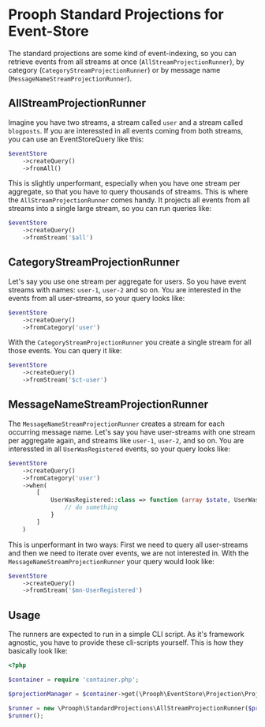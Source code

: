 # Prooph Standard Projections for Event-Store

The standard projections are some kind of event-indexing, so you can retrieve events from
all streams at once (`AllStreamProjectionRunner`), by category (`CategoryStreamProjectionRunner`)
or by message name (`MessageNameStreamProjectionRunner`).

## AllStreamProjectionRunner

Imagine you have two streams, a stream called `user` and a stream called `blogposts`. If you are
interessted in all events coming from both streams, you can use an EventStoreQuery like this:

```php
$eventStore
    ->createQuery()
    ->fromAll()
```

This is slightly unperformant, especially when you have one stream per aggregate, so that you have
to query thousands of streams. This is where the `AllStreamProjectionRunner` comes handy. It projects
all events from all streams into a single large stream, so you can run queries like:

```php
$eventStore
    ->createQuery()
    ->fromStream('$all')
```

## CategoryStreamProjectionRunner

Let's say you use one stream per aggregate for users. So you have event streams with names: `user-1`, `user-2` and so on.
You are interested in the events from all user-streams, so your query looks like:

```php
$eventStore
    ->createQuery()
    ->fromCategory('user')
```

With the `CategoryStreamProjectionRunner` you create a single stream for all those events. You can query it like:

```php
$eventStore
    ->createQuery()
    ->fromStream('$ct-user')
```

## MessageNameStreamProjectionRunner

The `MessageNameStreamProjectionRunner` creates a stream for each occurring message name. Let's say you
have user-streams with one stream per aggregate again, and streams like `user-1`, `user-2`, and so on.
You are interessted in all `UserWasRegistered` events, so your query looks like:

```php
$eventStore
    ->createQuery()
    ->fromCategory('user')
    ->when(
        [
            UserWasRegistered::class => function (array $state, UserWasRegistered $event): void {
                // do something
            } 
        ]
    )
```

This is unperformant in two ways: First we need to query all user-streams and then we need to iterate
over events, we are not interested in. With the `MessageNameStreamProjectionRunner` your query would look like:

```php
$eventStore
    ->createQuery()
    ->fromStream('$mn-UserRegistered')
```

## Usage

The runners are expected to run in a simple CLI script. As it's framework agnostic, you have to
provide these cli-scripts yourself. This is how they basically look like:

```php
<?php

$container = require 'container.php';

$projectionManager = $container->get(\Prooph\EventStore\Projection\ProjectionManager::class);

$runner = new \Prooph\StandardProjections\AllStreamProjectionRunner($projectionManager);
$runner();
```
